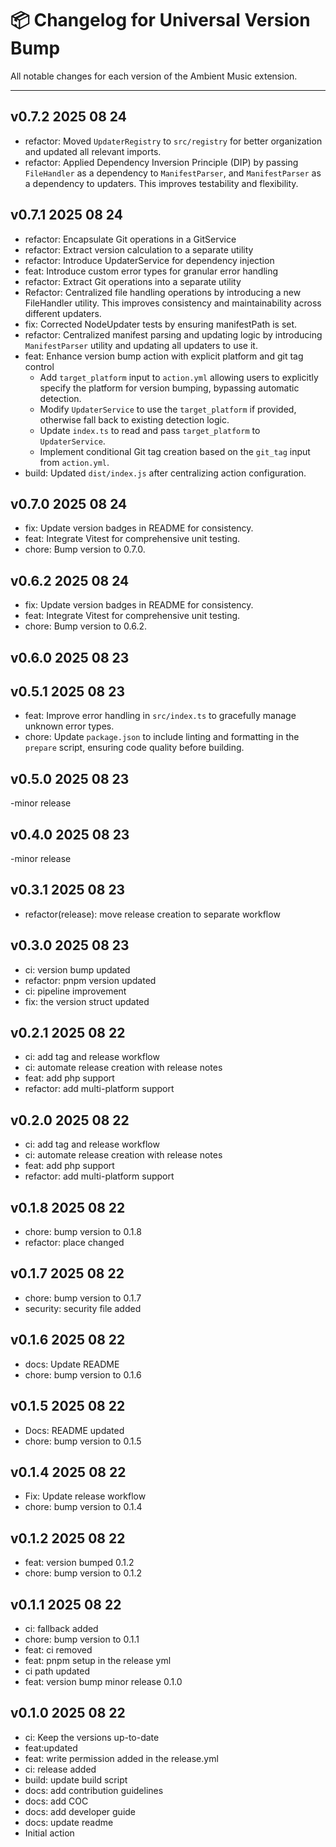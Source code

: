 # 📦 Changelog for Universal Version Bump

All notable changes for each version of the Ambient Music extension.

---

## v0.7.2 2025 08 24

- refactor: Moved `UpdaterRegistry` to `src/registry` for better organization and updated all relevant imports.
- refactor: Applied Dependency Inversion Principle (DIP) by passing `FileHandler` as a dependency to `ManifestParser`, and `ManifestParser` as a dependency to updaters. This improves testability and flexibility.

## v0.7.1 2025 08 24

- refactor: Encapsulate Git operations in a GitService
- refactor: Extract version calculation to a separate utility
- refactor: Introduce UpdaterService for dependency injection
- feat: Introduce custom error types for granular error handling
- refactor: Extract Git operations into a separate utility
- Refactor: Centralized file handling operations by introducing a new FileHandler utility. This improves consistency and maintainability across different updaters.
- fix: Corrected NodeUpdater tests by ensuring manifestPath is set.
- refactor: Centralized manifest parsing and updating logic by introducing `ManifestParser` utility and updating all updaters to use it.
- feat: Enhance version bump action with explicit platform and git tag control
  - Add `target_platform` input to `action.yml` allowing users to explicitly specify the platform for version bumping, bypassing automatic detection.
  - Modify `UpdaterService` to use the `target_platform` if provided, otherwise fall back to existing detection logic.
  - Update `index.ts` to read and pass `target_platform` to `UpdaterService`.
  - Implement conditional Git tag creation based on the `git_tag` input from `action.yml`.
- build: Updated `dist/index.js` after centralizing action configuration.

## v0.7.0 2025 08 24

- fix: Update version badges in README for consistency.
- feat: Integrate Vitest for comprehensive unit testing.
- chore: Bump version to 0.7.0.

## v0.6.2 2025 08 24

- fix: Update version badges in README for consistency.
- feat: Integrate Vitest for comprehensive unit testing.
- chore: Bump version to 0.6.2.

## v0.6.0 2025 08 23

## v0.5.1 2025 08 23

- feat: Improve error handling in `src/index.ts` to gracefully manage unknown error types.
- chore: Update `package.json` to include linting and formatting in the `prepare` script, ensuring code quality before building.

## v0.5.0 2025 08 23

-minor release

## v0.4.0 2025 08 23

-minor release

## v0.3.1 2025 08 23

- refactor(release): move release creation to separate workflow

## v0.3.0 2025 08 23

- ci: version bump updated
- refactor: pnpm version updated
- ci: pipeline improvement
- fix: the version struct updated

## v0.2.1 2025 08 22

- ci: add tag and release workflow
- ci: automate release creation with release notes
- feat: add php support
- refactor: add multi-platform support

## v0.2.0 2025 08 22

- ci: add tag and release workflow
- ci: automate release creation with release notes
- feat: add php support
- refactor: add multi-platform support

## v0.1.8 2025 08 22

- chore: bump version to 0.1.8
- refactor: place changed

## v0.1.7 2025 08 22

- chore: bump version to 0.1.7
- security: security file added

## v0.1.6 2025 08 22

- docs: Update README
- chore: bump version to 0.1.6

## v0.1.5 2025 08 22

- Docs: README updated
- chore: bump version to 0.1.5

## v0.1.4 2025 08 22

- Fix: Update release workflow
- chore: bump version to 0.1.4

## v0.1.2 2025 08 22

- feat: version bumped 0.1.2
- chore: bump version to 0.1.2

## v0.1.1 2025 08 22

- ci: fallback added
- chore: bump version to 0.1.1
- feat: ci removed
- feat: pnpm setup in the release yml
- ci path updated
- feat: version bump minor release 0.1.0

## v0.1.0 2025 08 22

- ci: Keep the versions up-to-date
- feat:updated
- feat: write permission added in the release.yml
- ci: release added
- build: update build script
- docs: add contribution guidelines
- docs: add COC
- docs: add developer guide
- docs: update readme
- Initial action
